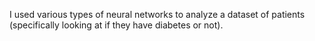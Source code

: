 I used various types of neural networks to analyze a dataset of patients (specifically looking at if they have diabetes or not).
